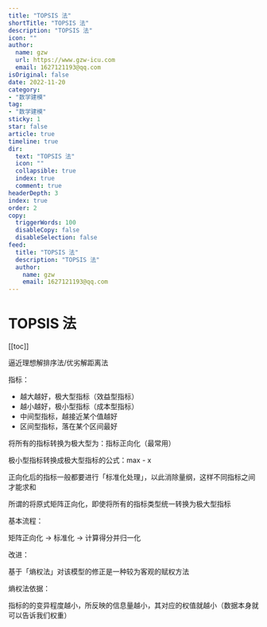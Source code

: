 ```yaml
---
title: "TOPSIS 法"
shortTitle: "TOPSIS 法"
description: "TOPSIS 法"
icon: ""
author: 
  name: gzw
  url: https://www.gzw-icu.com
  email: 1627121193@qq.com
isOriginal: false
date: 2022-11-20
category: 
- "数学建模"
tag:
- "数学建模"
sticky: 1
star: false
article: true
timeline: true
dir:
  text: "TOPSIS 法"
  icon: ""
  collapsible: true
  index: true
  comment: true
headerDepth: 3
index: true
order: 2
copy:
  triggerWords: 100
  disableCopy: false
  disableSelection: false
feed:
  title: "TOPSIS 法"
  description: "TOPSIS 法"
  author:
    name: gzw
    email: 1627121193@qq.com
---
```




# TOPSIS 法

[[toc]]

逼近理想解排序法/优劣解距离法

指标：

- 越大越好，极大型指标（效益型指标）
- 越小越好，极小型指标（成本型指标）
- 中间型指标，越接近某个值越好
- 区间型指标，落在某个区间最好

将所有的指标转换为极大型为：指标正向化（最常用）

极小型指标转换成极大型指标的公式：max - x

正向化后的指标一般都要进行「标准化处理」，以此消除量纲，这样不同指标之间才能求和

所谓的将原式矩阵正向化，即使将所有的指标类型统一转换为极大型指标

基本流程：

矩阵正向化 -> 标准化 -> 计算得分并归一化

改进：

基于「熵权法」对该模型的修正是一种较为客观的赋权方法

熵权法依据：

指标的的变异程度越小，所反映的信息量越小，其对应的权值就越小（数据本身就可以告诉我们权重）